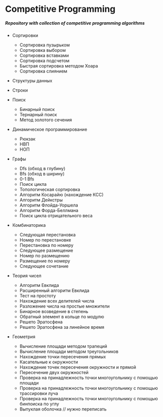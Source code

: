 # Competitive Programming

##### Repository with collection of competitive programming algorithms

- Сортировки 
  - Сортировка пузырьком
  - Сортировка выбором
  - Сортировка вставками
  - Сортировка подсчетом
  - Быстрая сортировка методом Хоара
  - Сортировка слиянием

- Структуры данных

- Строки

- Поиск
  - Бинарный поиск
  - Тернарный поиск
  - Метод золотого сечения

- Динамическое программирование
  - Рюкзак
  - НВП
  - НОП

- Графы
  - Dfs (обход в глубину)
  - Bfs (обход в ширину)
  - 0-1 Bfs
  - Поиск цикла
  - Топологическая сортировка
  - Алгоритм Косарайю (нахождение КСС)
  - Алгоритм Дейкстры
  - Алгоритм Флойда-Уоршела
  - Алгоритм Форда-Беллмана
  - Поиск цикла отрицательного веса

- Комбинаторика
  - Следующая перестановка
  - Номер по перестановке
  - Перестановка по номеру
  - Следующее размещение
  - Номер по размещению
  - Размещение по номеру
  - Следующее сочетание

- Теория чисел
  - Алгоритм Евклида
  - Расширенный алгоритм Евклида
  - Тест на простоту
  - Нахождение всех делителей числа
  - Разложение числа на простые множители
  - Бинарное возведение в степень
  - Обратный элемент в кольце по модулю
  - Решето Эратосфена
  - Решето Эратосфена за линейное время

- Геометрия
  - Вычисление площади методом трапеций
  - Вычисление площади методом треугольников
  - Нахождение точки пересечения прямых
  - Касательные к окружности
  - Нахождение точек пересечения окружности и прямой
  - Пересечение двух окружностей
  - Проверка на принадлежность точки многоугольнику с помощью площади
  - Проверка на принадлежность точки многоугольнику с помощью трассировки луча
  - Проверка на принадлежность точки многоугольнику с помощью бинпоиска по углу
  - Выпуклая оболочка // нужно переписать
